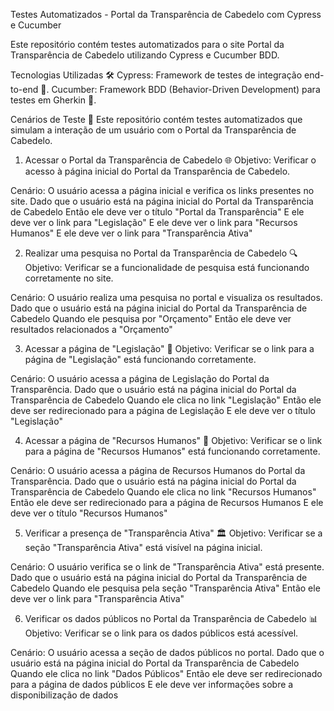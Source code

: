 Testes Automatizados - Portal da Transparência de Cabedelo com Cypress e Cucumber 

Este repositório contém testes automatizados para o site Portal da Transparência de Cabedelo utilizando Cypress e Cucumber BDD.

Tecnologias Utilizadas 🛠️
Cypress: Framework de testes de integração end-to-end 🧪.
Cucumber: Framework BDD (Behavior-Driven Development) para testes em Gherkin 📜.

Cenários de Teste 📝
Este repositório contém testes automatizados que simulam a interação de um usuário com o Portal da Transparência de Cabedelo.

1. Acessar o Portal da Transparência de Cabedelo 🌐
Objetivo: Verificar o acesso à página inicial do Portal da Transparência de Cabedelo.

Cenário: O usuário acessa a página inicial e verifica os links presentes no site.
Dado que o usuário está na página inicial do Portal da Transparência de Cabedelo
Então ele deve ver o título "Portal da Transparência"
E ele deve ver o link para "Legislação"
E ele deve ver o link para "Recursos Humanos"
E ele deve ver o link para "Transparência Ativa"

2. Realizar uma pesquisa no Portal da Transparência de Cabedelo 🔍
Objetivo: Verificar se a funcionalidade de pesquisa está funcionando corretamente no site.

Cenário: O usuário realiza uma pesquisa no portal e visualiza os resultados.
Dado que o usuário está na página inicial do Portal da Transparência de Cabedelo
Quando ele pesquisa por "Orçamento"
Então ele deve ver resultados relacionados a "Orçamento"

3. Acessar a página de "Legislação" 📑
Objetivo: Verificar se o link para a página de "Legislação" está funcionando corretamente.

Cenário: O usuário acessa a página de Legislação do Portal da Transparência.
Dado que o usuário está na página inicial do Portal da Transparência de Cabedelo
Quando ele clica no link "Legislação"
Então ele deve ser redirecionado para a página de Legislação
E ele deve ver o título "Legislação"

4. Acessar a página de "Recursos Humanos" 💼
Objetivo: Verificar se o link para a página de "Recursos Humanos" está funcionando corretamente.

Cenário: O usuário acessa a página de Recursos Humanos do Portal da Transparência.
Dado que o usuário está na página inicial do Portal da Transparência de Cabedelo
Quando ele clica no link "Recursos Humanos"
Então ele deve ser redirecionado para a página de Recursos Humanos
E ele deve ver o título "Recursos Humanos"

5. Verificar a presença de "Transparência Ativa" 🏛️
Objetivo: Verificar se a seção "Transparência Ativa" está visível na página inicial.

Cenário: O usuário verifica se o link de "Transparência Ativa" está presente.
Dado que o usuário está na página inicial do Portal da Transparência de Cabedelo
Quando ele pesquisa pela seção "Transparência Ativa"
Então ele deve ver o link para "Transparência Ativa"

6. Verificar os dados públicos no Portal da Transparência de Cabedelo 📊
Objetivo: Verificar se o link para os dados públicos está acessível.

Cenário: O usuário acessa a seção de dados públicos no portal.
Dado que o usuário está na página inicial do Portal da Transparência de Cabedelo
Quando ele clica no link "Dados Públicos"
Então ele deve ser redirecionado para a página de dados públicos
E ele deve ver informações sobre a disponibilização de dados
